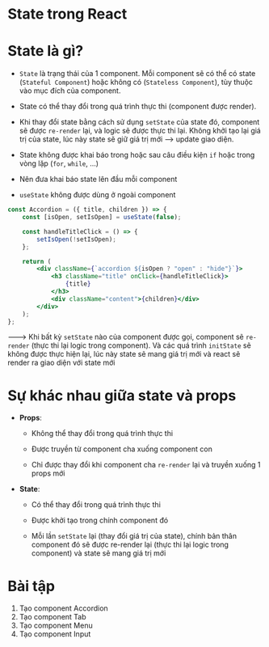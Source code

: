 # State trong React

# State là gì?

- `State` là trạng thái của 1 component. Mỗi component sẽ có thể có state (`Stateful Component`) hoặc không có (`Stateless Component`), tùy thuộc vào mục đích của component.

- State có thể thay đổi trong quá trình thực thi (component được render).

- Khi thay đổi state bằng cách sử dụng `setState` của state đó, component sẽ được `re-render` lại, và logic sẽ được thực thi lại. Không khởi tạo lại giá trị của state, lúc này state sẽ giữ giá trị mới --> update giao diện.

- State không được khai báo trong hoặc sau câu điều kiện `if` hoặc trong vòng lặp (`for`, `while`, ...)

- Nên đưa khai báo state lên đầu mỗi component

- `useState` không được dùng ở ngoài component

```jsx
const Accordion = ({ title, children }) => {
	const [isOpen, setIsOpen] = useState(false);

	const handleTitleClick = () => {
		setIsOpen(!setIsOpen);
	};

	return (
		<div className={`accordion ${isOpen ? "open" : "hide"}`}>
			<h3 className="title" onClick={handleTitleClick}>
				{title}
			</h3>
			<div className="content">{children}</div>
		</div>
	);
};
```

---> Khi bất kỳ `setState` nào của component được gọi, component sẽ `re-render` (thực thi lại logic trong component). Và các quá trình `initState` sẽ không được thực hiện lại, lúc này state sẽ mang giá trị mới và react sẽ render ra giao diện với state mới

# Sự khác nhau giữa state và props

- **Props**:

  - Không thể thay đổi trong quá trình thực thi

  - Được truyền từ component cha xuống component con

  - Chỉ được thay đổi khi component cha `re-render` lại và truyền xuống 1 props mới

- **State**:

  - Có thể thay đổi trong quá trình thực thi

  - Được khởi tạo trong chính component đó

  - Mỗi lần `setState` lại (thay đổi giá trị của state), chính bản thân component đó sẽ được re-render lại (thực thi lại logic trong component) và state sẽ mang giá trị mới

# Bài tập

1. Tạo component Accordion
2. Tạo component Tab
3. Tạo component Menu
4. Tạo component Input

